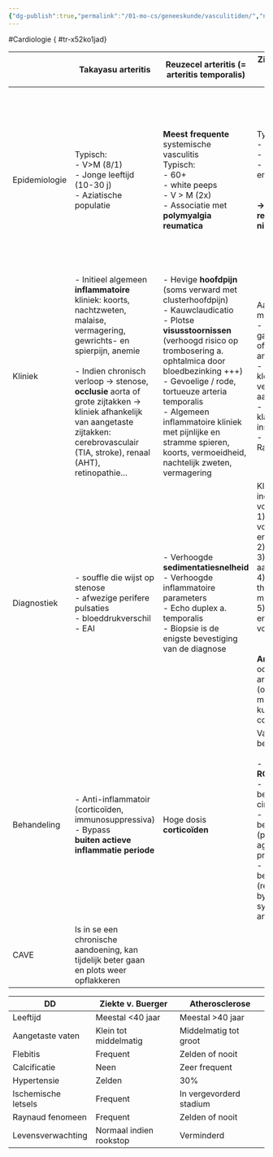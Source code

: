 ```yaml
---
{"dg-publish":true,"permalink":"/01-mo-cs/geneeskunde/vasculitiden/","noteIcon":"","created":"2024-11-24T10:54:59.480+01:00","updated":"2024-12-29T13:58:44.676+01:00"}
---
```


#Cardiologie
{ #tr-x52ko1jad}


|               | Takayasu arteritis                                                                                                                                                                                                                                                                                                                | Reuzecel arteritis (= arteritis temporalis)                                                                                                                                                                                                                                                                                                                                               | Ziekte van Buerger (= thromboangeitis obliterans)                                                                                                                                                                                                                                                                                                                                                                       | Auto-immuun vasculitis                                                                                                                                                                                               |
| ------------- | --------------------------------------------------------------------------------------------------------------------------------------------------------------------------------------------------------------------------------------------------------------------------------------------------------------------------------- | ----------------------------------------------------------------------------------------------------------------------------------------------------------------------------------------------------------------------------------------------------------------------------------------------------------------------------------------------------------------------------------------- | ----------------------------------------------------------------------------------------------------------------------------------------------------------------------------------------------------------------------------------------------------------------------------------------------------------------------------------------------------------------------------------------------------------------------- | -------------------------------------------------------------------------------------------------------------------------------------------------------------------------------------------------------------------- |
| Epidemiologie | Typisch:  <br>- V>M (8/1)  <br>- Jonge leeftijd (10-30 j)  <br>- Aziatische populatie                                                                                                                                                                                                                                             | **Meest frequente** systemische vasculitis  <br>Typisch:  <br>- 60+  <br>- white peeps  <br>- V > M (2x)  <br>- Associatie met  <br>**polymyalgia reumatica**                                                                                                                                                                                                                             | Typisch:  <br>- M>V  <br>- Jonge leeftijd  <br>- < Midden- Oosten en Verre Oosten  <br>  <br>  <br>**→ ‘immunologische’ reactie op nicotine/rookpartikels**                                                                                                                                                                                                                                                             | = necrotiserende vasculitis met fibrinoide necrose v/d arteriële of veneuze wand  <br>  <br>→  <br>**allergische reactie** op antigen van geneesmiddel, virus, tumor  <br>→  <br>**auto-immuunziekte**: RA, PAN, SLE |
| Kliniek       | - Initieel algemeen **inflammatoire** kliniek: koorts, nachtzweten, malaise, vermagering, gewrichts- en spierpijn, anemie  <br>  <br>- Indien chronisch verloop → stenose,  <br>**occlusie** aorta of grote zijtakken → kliniek afhankelijk van aangetaste zijtakken: cerebrovasculair (TIA, stroke), renaal (AHT), retinopathie… | - Hevige **hoofdpijn** (soms verward met clusterhoofdpijn)  <br>- Kauwclaudicatio  <br>- Plotse  <br>**visusstoornissen** (verhoogd risico op trombosering a. ophtalmica door bloedbezinking +++)  <br>- Gevoelige / rode, tortueuze arteria temporalis  <br>- Algemeen inflammatoire kliniek met pijnlijke en stramme spieren, koorts, vermoeidheid, nachtelijk zweten,  <br>vermagering | Aantasting kleine tot middelgrote arteriën:  <br>- ulceraties tot gangreen van vingers of tenen, met soms amputatie tot gevolg  <br>- thromboflebitis van kleine tot middelgrote venen, zonder aanwezigheid varices  <br>- tekenen van klassieke arteriële insufficiëntie  <br>- >> Raynaudfenomeen                                                                                                                     | Klassiek thv de cutane bloedvaten met ontwikkeling van ulceraties                                                                                                                                                    |
| Diagnostiek   | - souffle die wijst op stenose  <br>- afwezige perifere pulsaties  <br>- bloeddrukverschil  <br>- EAI                                                                                                                                                                                                                             | - Verhoogde **sedimentatiesnelheid**  <br>- Verhoogde inflammatoire parameters  <br>- Echo duplex a. temporalis  <br>- Biopsie is de enigste bevestiging van de diagnose                                                                                                                                                                                                                  | Klinische diagnose indien voldaan aan volgende 5 criteria:  <br>1) Actief roker of voorgeschiedenis van ernstig roken  <br>2) < 50 jaar  <br>3) Infra-popliteale aantasting  <br>4) Aantasting of thromboflebitis migrans BL  <br>5) Geen andere ernstige risicofactoren voor atherosclerose  <br>  <br>  <br>**Angiografie** → occlusie middelgrote arteriën (onderbeensarteriën) met kurketrekkervormige collateralen | Te bevestigen met **huidbiopt**                                                                                                                                                                                      |
| Behandeling   | - Anti-inflammatoir (corticoïden, immunosuppressiva)  <br>- Bypass  <br>**buiten actieve inflammatie periode**                                                                                                                                                                                                                    | Hoge dosis **corticoïden**                                                                                                                                                                                                                                                                                                                                                                | Vaak zeer moeilijk te behandelen  <br>  <br>- ABSOLUUT  <br>**ROOKVERBOD**  <br>- Staptherapie → bevorderen collaterale circulatie  <br>- Medicamenteuze behandeling (pijnstilling, anti-aggregantia, prostaglandines)  <br>- Invasieve behandeling (revascularisatie met bypass, sympatectomie, amputatie)                                                                                                             | Multidisciplinair overleggen                                                                                                                                                                                         |
| CAVE          | Is in se een chronische aandoening, kan tijdelijk beter gaan en plots weer opflakkeren                                                                                                                                                                                                                                            |                                                                                                                                                                                                                                                                                                                                                                                           |                                                                                                                                                                                                                                                                                                                                                                                                                         |                                                                                                                                                                                                                      |

|DD|Ziekte v. Buerger|Atherosclerose|
|---|---|---|
|Leeftijd|Meestal <40 jaar|Meestal >40 jaar|
|Aangetaste vaten|Klein tot middelmatig|Middelmatig tot groot|
|Flebitis|Frequent|Zelden of nooit|
|Calcificatie|Neen|Zeer frequent|
|Hypertensie|Zelden|30%|
|Ischemische letsels|Frequent|In vergevorderd stadium|
|Raynaud fenomeen|Frequent|Zelden of nooit|
|Levensverwachting|Normaal indien rookstop|Verminderd|